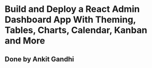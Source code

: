 # Build and Deploy a React Admin Dashboard App With Theming, Tables, Charts, Calendar, Kanban and More

## Done by Ankit Gandhi
